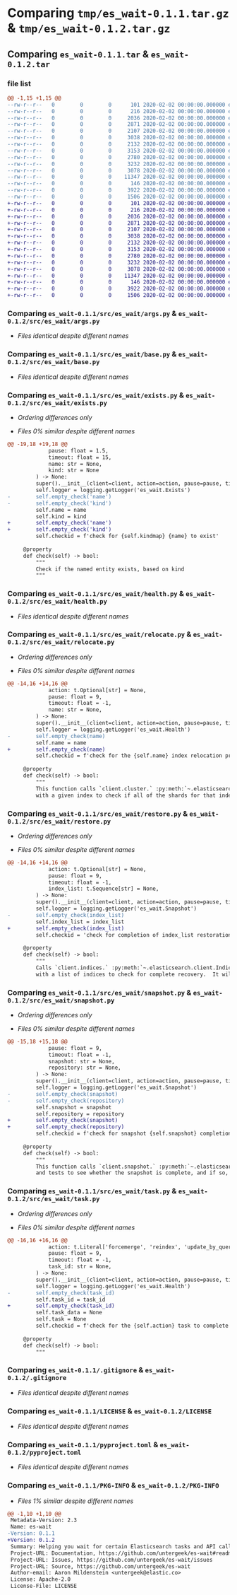 # Comparing `tmp/es_wait-0.1.1.tar.gz` & `tmp/es_wait-0.1.2.tar.gz`

## Comparing `es_wait-0.1.1.tar` & `es_wait-0.1.2.tar`

### file list

```diff
@@ -1,15 +1,15 @@
--rw-r--r--   0        0        0      101 2020-02-02 00:00:00.000000 es_wait-0.1.1/pytest.ini
--rw-r--r--   0        0        0      216 2020-02-02 00:00:00.000000 es_wait-0.1.1/src/es_wait/__init__.py
--rw-r--r--   0        0        0     2036 2020-02-02 00:00:00.000000 es_wait-0.1.1/src/es_wait/args.py
--rw-r--r--   0        0        0     2871 2020-02-02 00:00:00.000000 es_wait-0.1.1/src/es_wait/base.py
--rw-r--r--   0        0        0     2107 2020-02-02 00:00:00.000000 es_wait-0.1.1/src/es_wait/exists.py
--rw-r--r--   0        0        0     3038 2020-02-02 00:00:00.000000 es_wait-0.1.1/src/es_wait/health.py
--rw-r--r--   0        0        0     2132 2020-02-02 00:00:00.000000 es_wait-0.1.1/src/es_wait/relocate.py
--rw-r--r--   0        0        0     3153 2020-02-02 00:00:00.000000 es_wait-0.1.1/src/es_wait/restore.py
--rw-r--r--   0        0        0     2780 2020-02-02 00:00:00.000000 es_wait-0.1.1/src/es_wait/snapshot.py
--rw-r--r--   0        0        0     3232 2020-02-02 00:00:00.000000 es_wait-0.1.1/src/es_wait/task.py
--rw-r--r--   0        0        0     3078 2020-02-02 00:00:00.000000 es_wait-0.1.1/.gitignore
--rw-r--r--   0        0        0    11347 2020-02-02 00:00:00.000000 es_wait-0.1.1/LICENSE
--rw-r--r--   0        0        0      146 2020-02-02 00:00:00.000000 es_wait-0.1.1/README.md
--rw-r--r--   0        0        0     3922 2020-02-02 00:00:00.000000 es_wait-0.1.1/pyproject.toml
--rw-r--r--   0        0        0     1506 2020-02-02 00:00:00.000000 es_wait-0.1.1/PKG-INFO
+-rw-r--r--   0        0        0      101 2020-02-02 00:00:00.000000 es_wait-0.1.2/pytest.ini
+-rw-r--r--   0        0        0      216 2020-02-02 00:00:00.000000 es_wait-0.1.2/src/es_wait/__init__.py
+-rw-r--r--   0        0        0     2036 2020-02-02 00:00:00.000000 es_wait-0.1.2/src/es_wait/args.py
+-rw-r--r--   0        0        0     2871 2020-02-02 00:00:00.000000 es_wait-0.1.2/src/es_wait/base.py
+-rw-r--r--   0        0        0     2107 2020-02-02 00:00:00.000000 es_wait-0.1.2/src/es_wait/exists.py
+-rw-r--r--   0        0        0     3038 2020-02-02 00:00:00.000000 es_wait-0.1.2/src/es_wait/health.py
+-rw-r--r--   0        0        0     2132 2020-02-02 00:00:00.000000 es_wait-0.1.2/src/es_wait/relocate.py
+-rw-r--r--   0        0        0     3153 2020-02-02 00:00:00.000000 es_wait-0.1.2/src/es_wait/restore.py
+-rw-r--r--   0        0        0     2780 2020-02-02 00:00:00.000000 es_wait-0.1.2/src/es_wait/snapshot.py
+-rw-r--r--   0        0        0     3232 2020-02-02 00:00:00.000000 es_wait-0.1.2/src/es_wait/task.py
+-rw-r--r--   0        0        0     3078 2020-02-02 00:00:00.000000 es_wait-0.1.2/.gitignore
+-rw-r--r--   0        0        0    11347 2020-02-02 00:00:00.000000 es_wait-0.1.2/LICENSE
+-rw-r--r--   0        0        0      146 2020-02-02 00:00:00.000000 es_wait-0.1.2/README.md
+-rw-r--r--   0        0        0     3922 2020-02-02 00:00:00.000000 es_wait-0.1.2/pyproject.toml
+-rw-r--r--   0        0        0     1506 2020-02-02 00:00:00.000000 es_wait-0.1.2/PKG-INFO
```

### Comparing `es_wait-0.1.1/src/es_wait/args.py` & `es_wait-0.1.2/src/es_wait/args.py`

 * *Files identical despite different names*

### Comparing `es_wait-0.1.1/src/es_wait/base.py` & `es_wait-0.1.2/src/es_wait/base.py`

 * *Files identical despite different names*

### Comparing `es_wait-0.1.1/src/es_wait/exists.py` & `es_wait-0.1.2/src/es_wait/exists.py`

 * *Ordering differences only*

 * *Files 0% similar despite different names*

```diff
@@ -19,18 +19,18 @@
             pause: float = 1.5,
             timeout: float = 15,
             name: str = None,
             kind: str = None
         ) -> None:
         super().__init__(client=client, action=action, pause=pause, timeout=timeout)
         self.logger = logging.getLogger('es_wait.Exists')
-        self.empty_check('name')
-        self.empty_check('kind')
         self.name = name
         self.kind = kind
+        self.empty_check('name')
+        self.empty_check('kind')
         self.checkid = f'check for {self.kindmap} {name} to exist'
 
     @property
     def check(self) -> bool:
         """
         Check if the named entity exists, based on kind
         """
```

### Comparing `es_wait-0.1.1/src/es_wait/health.py` & `es_wait-0.1.2/src/es_wait/health.py`

 * *Files identical despite different names*

### Comparing `es_wait-0.1.1/src/es_wait/relocate.py` & `es_wait-0.1.2/src/es_wait/relocate.py`

 * *Ordering differences only*

 * *Files 0% similar despite different names*

```diff
@@ -14,16 +14,16 @@
             action: t.Optional[str] = None,
             pause: float = 9,
             timeout: float = -1,
             name: str = None,
         ) -> None:
         super().__init__(client=client, action=action, pause=pause, timeout=timeout)
         self.logger = logging.getLogger('es_wait.Health')
-        self.empty_check(name)
         self.name = name
+        self.empty_check(name)
         self.checkid = f'check for the {self.name} index relocation process to complete'
 
     @property
     def check(self) -> bool:
         """
         This function calls `client.cluster.` :py:meth:`~.elasticsearch.client.ClusterClient.state`
         with a given index to check if all of the shards for that index are in the ``STARTED``
```

### Comparing `es_wait-0.1.1/src/es_wait/restore.py` & `es_wait-0.1.2/src/es_wait/restore.py`

 * *Ordering differences only*

 * *Files 0% similar despite different names*

```diff
@@ -14,16 +14,16 @@
             action: t.Optional[str] = None,
             pause: float = 9,
             timeout: float = -1,
             index_list: t.Sequence[str] = None,
         ) -> None:
         super().__init__(client=client, action=action, pause=pause, timeout=timeout)
         self.logger = logging.getLogger('es_wait.Snapshot')
-        self.empty_check(index_list)
         self.index_list = index_list
+        self.empty_check(index_list)
         self.checkid = 'check for completion of index_list restoration from snapshot'
 
     @property
     def check(self) -> bool:
         """
         Calls `client.indices.` :py:meth:`~.elasticsearch.client.IndicesClient.recovery`
         with a list of indices to check for complete recovery.  It will return ``True`` if recovery
```

### Comparing `es_wait-0.1.1/src/es_wait/snapshot.py` & `es_wait-0.1.2/src/es_wait/snapshot.py`

 * *Ordering differences only*

 * *Files 0% similar despite different names*

```diff
@@ -15,18 +15,18 @@
             pause: float = 9,
             timeout: float = -1,
             snapshot: str = None,
             repository: str = None,
         ) -> None:
         super().__init__(client=client, action=action, pause=pause, timeout=timeout)
         self.logger = logging.getLogger('es_wait.Snapshot')
-        self.empty_check(snapshot)
-        self.empty_check(repository)
         self.snapshot = snapshot
         self.repository = repository
+        self.empty_check(snapshot)
+        self.empty_check(repository)
         self.checkid = f'check for snapshot {self.snapshot} completion'
 
     @property
     def check(self) -> bool:
         """
         This function calls `client.snapshot.` :py:meth:`~.elasticsearch.client.SnapshotClient.get`
         and tests to see whether the snapshot is complete, and if so, with what status.  It will log
```

### Comparing `es_wait-0.1.1/src/es_wait/task.py` & `es_wait-0.1.2/src/es_wait/task.py`

 * *Ordering differences only*

 * *Files 0% similar despite different names*

```diff
@@ -16,16 +16,16 @@
             action: t.Literal['forcemerge', 'reindex', 'update_by_query'] = None,
             pause: float = 9,
             timeout: float = -1,
             task_id: str = None,
         ) -> None:
         super().__init__(client=client, action=action, pause=pause, timeout=timeout)
         self.logger = logging.getLogger('es_wait.Health')
-        self.empty_check(task_id)
         self.task_id = task_id
+        self.empty_check(task_id)
         self.task_data = None
         self.task = None
         self.checkid = f'check for the {self.action} task to complete'
 
     @property
     def check(self) -> bool:
         """
```

### Comparing `es_wait-0.1.1/.gitignore` & `es_wait-0.1.2/.gitignore`

 * *Files identical despite different names*

### Comparing `es_wait-0.1.1/LICENSE` & `es_wait-0.1.2/LICENSE`

 * *Files identical despite different names*

### Comparing `es_wait-0.1.1/pyproject.toml` & `es_wait-0.1.2/pyproject.toml`

 * *Files identical despite different names*

### Comparing `es_wait-0.1.1/PKG-INFO` & `es_wait-0.1.2/PKG-INFO`

 * *Files 1% similar despite different names*

```diff
@@ -1,10 +1,10 @@
 Metadata-Version: 2.3
 Name: es-wait
-Version: 0.1.1
+Version: 0.1.2
 Summary: Helping you wait for certain Elasticsearch tasks and API calls to finish
 Project-URL: Documentation, https://github.com/untergeek/es-wait#readme
 Project-URL: Issues, https://github.com/untergeek/es-wait/issues
 Project-URL: Source, https://github.com/untergeek/es-wait
 Author-email: Aaron Mildenstein <untergeek@elastic.co>
 License: Apache-2.0
 License-File: LICENSE
```

